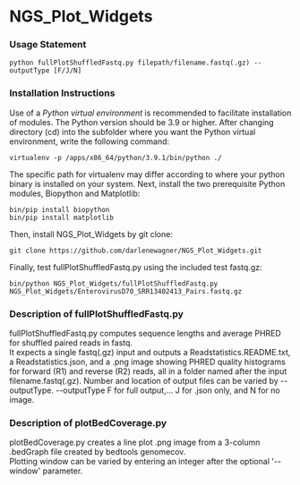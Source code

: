 # NGS_Plot_Widgets
### Usage Statement
```python fullPlotShuffledFastq.py filepath/filename.fastq(.gz) --outputType [F/J/N]```
### Installation Instructions
Use of a <i>Python virtual environment</i> is recommended to facilitate installation of modules. The Python version should be 3.9 or higher.
After changing directory (cd) into the subfolder where you want the Python virtual environment, write the following command:

```virtualenv -p /apps/x86_64/python/3.9.1/bin/python ./```

The specific path for virtualenv may differ according to where your python binary is installed on your system.
Next, install the two prerequisite Python modules, Biopython and Matplotlib:

```bin/pip install biopython```<br/>
```bin/pip install matplotlib```

Then, install NGS_Plot_Widgets by git clone:

```git clone https://github.com/darlenewagner/NGS_Plot_Widgets.git```

Finally, test fullPlotShuffledFastq.py using the included test fastq.gz:

```bin/python NGS_Plot_Widgets/fullPlotShuffledFastq.py NGS_Plot_Widgets/EnterovirusD70_SRR13402413_Pairs.fastq.gz```

### Description of fullPlotShuffledFastq.py
fullPlotShuffledFastq.py computes sequence lengths and average PHRED for shuffled paired reads in fastq.  
It expects a single fastq(.gz) input and outputs a Readstatistics.README.txt, a Readstatistics.json, and 
a .png image showing PHRED quality histograms for forward (R1) and reverse (R2) reads, all in a folder
named after the input filename.fastq(.gz).  Number and location of output files can be varied by --outputType.
--outputType F for full output,... J for .json only, and N for no image.
### Description of plotBedCoverage.py
plotBedCoverage.py creates a line plot .png image from a 3-column .bedGraph file created by bedtools genomecov.  
Plotting window can be varied by entering an integer after the optional '--window' parameter.
